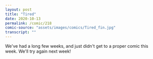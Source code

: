 ```yaml
---
layout: post
title: "Tired"
date: 2020-10-13
permalink: /comic/218
comic-source: "assets/images/comics/Tired_fin.jpg"
transcript: ""
---
```


We've had a long few weeks, and just didn't get to a proper comic this week. We'll try again next week!
